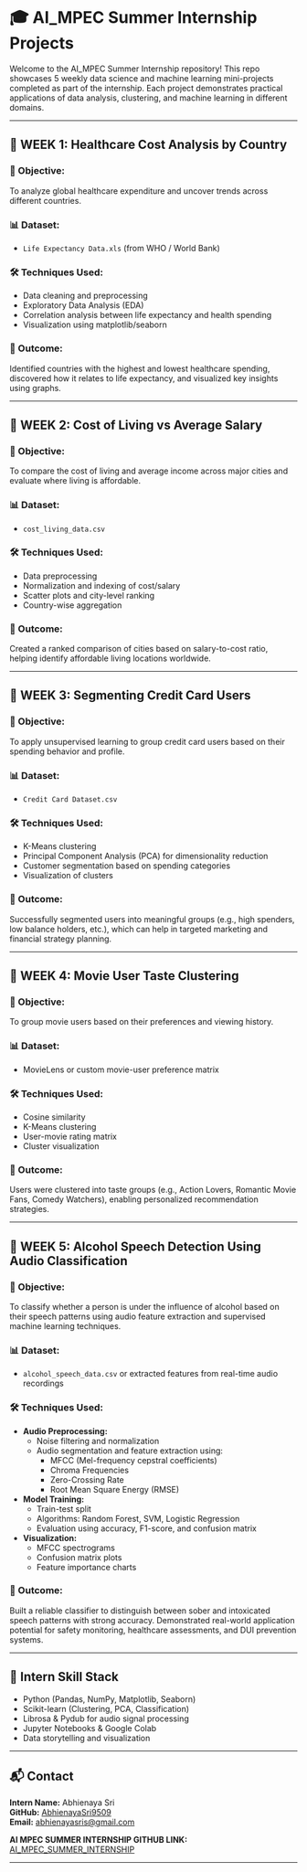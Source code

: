 # 🎓 AI_MPEC Summer Internship Projects

Welcome to the AI_MPEC Summer Internship repository! This repo showcases 5 weekly data science and machine learning mini-projects completed as part of the internship. Each project demonstrates practical applications of data analysis, clustering, and machine learning in different domains.

---

## 📅 WEEK 1: Healthcare Cost Analysis by Country

### 📌 Objective:
To analyze global healthcare expenditure and uncover trends across different countries.

### 📊 Dataset:
- `Life Expectancy Data.xls` (from WHO / World Bank)

### 🛠️ Techniques Used:
- Data cleaning and preprocessing
- Exploratory Data Analysis (EDA)
- Correlation analysis between life expectancy and health spending
- Visualization using matplotlib/seaborn

### 📌 Outcome:
Identified countries with the highest and lowest healthcare spending, discovered how it relates to life expectancy, and visualized key insights using graphs.

---

## 📅 WEEK 2: Cost of Living vs Average Salary

### 📌 Objective:
To compare the cost of living and average income across major cities and evaluate where living is affordable.

### 📊 Dataset:
- `cost_living_data.csv`

### 🛠️ Techniques Used:
- Data preprocessing
- Normalization and indexing of cost/salary
- Scatter plots and city-level ranking
- Country-wise aggregation

### 📌 Outcome:
Created a ranked comparison of cities based on salary-to-cost ratio, helping identify affordable living locations worldwide.

---

## 📅 WEEK 3: Segmenting Credit Card Users

### 📌 Objective:
To apply unsupervised learning to group credit card users based on their spending behavior and profile.

### 📊 Dataset:
- `Credit Card Dataset.csv`

### 🛠️ Techniques Used:
- K-Means clustering
- Principal Component Analysis (PCA) for dimensionality reduction
- Customer segmentation based on spending categories
- Visualization of clusters

### 📌 Outcome:
Successfully segmented users into meaningful groups (e.g., high spenders, low balance holders, etc.), which can help in targeted marketing and financial strategy planning.

---

## 📅 WEEK 4: Movie User Taste Clustering

### 📌 Objective:
To group movie users based on their preferences and viewing history.

### 📊 Dataset:
- MovieLens or custom movie-user preference matrix

### 🛠️ Techniques Used:
- Cosine similarity
- K-Means clustering
- User-movie rating matrix
- Cluster visualization

### 📌 Outcome:
Users were clustered into taste groups (e.g., Action Lovers, Romantic Movie Fans, Comedy Watchers), enabling personalized recommendation strategies.

---

## 📅 WEEK 5: Alcohol Speech Detection Using Audio Classification

### 📌 Objective:
To classify whether a person is under the influence of alcohol based on their speech patterns using audio feature extraction and supervised machine learning techniques.

### 📊 Dataset:
- `alcohol_speech_data.csv` or extracted features from real-time audio recordings

### 🛠️ Techniques Used:
- **Audio Preprocessing:**
  - Noise filtering and normalization
  - Audio segmentation and feature extraction using:
    - MFCC (Mel-frequency cepstral coefficients)
    - Chroma Frequencies
    - Zero-Crossing Rate
    - Root Mean Square Energy (RMSE)
- **Model Training:**
  - Train-test split
  - Algorithms: Random Forest, SVM, Logistic Regression
  - Evaluation using accuracy, F1-score, and confusion matrix
- **Visualization:**
  - MFCC spectrograms
  - Confusion matrix plots
  - Feature importance charts

### 📌 Outcome:
Built a reliable classifier to distinguish between sober and intoxicated speech patterns with strong accuracy. Demonstrated real-world application potential for safety monitoring, healthcare assessments, and DUI prevention systems.

---

## 💼 Intern Skill Stack

- Python (Pandas, NumPy, Matplotlib, Seaborn)
- Scikit-learn (Clustering, PCA, Classification)
- Librosa & Pydub for audio signal processing
- Jupyter Notebooks & Google Colab
- Data storytelling and visualization

---

## 📬 Contact

**Intern Name:** Abhienaya Sri  
**GitHub:** [AbhienayaSri9509](https://github.com/AbhienayaSri9509)  
**Email:** abhienayasris@gmail.com  

**AI MPEC SUMMER INTERNSHIP GITHUB LINK:** [AI_MPEC_SUMMER_INTERNSHIP](https://github.com/AbhienayaSri9509/AI_MPEC_SUMMER_INTERNSHIP/tree/master)

---
